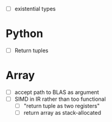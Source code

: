 - [ ] existential types
# Python
- [ ] Return tuples
# Array
- [ ] accept path to BLAS as argument
- [ ] SIMD in IR rather than too functional
  - [ ] "return tuple as two registers"
  - [ ] return array as stack-allocated
